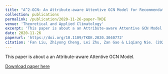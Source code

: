 ```yaml
---
title: "A^2-GCN: An Attribute-aware Attentive GCN Model for Recommendation"
collection: publications
permalink: /publication/2020-11-26-paper-TKDE
venue: 'Theoretical and Applied Climatology'
excerpt: 'This paper is about a an Attribute-aware Attentive GCN Model.'
date: 2020-11-26
paperurl: 'https://doi.org/10.1109/TKDE.2020.3040772'
citation: 'Fan Liu, Zhiyong Cheng, Lei Zhu, Zan Gao & Liqiang Nie. (2020). "A^2-GCN: An Attribute-aware Attentive GCN Model for Recommendation." <i>IEEE TKDE</i>.'
---
```

This paper is about a an Attribute-aware Attentive GCN Model.

[Download paper here](https://ieeexplore.ieee.org/document/9272360)

